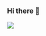 ### Hi there 👋

<img align="center" src="https://github-readme-stats.vercel.app/api/top-langs/?username=IsraelAristide&theme=radical" />
